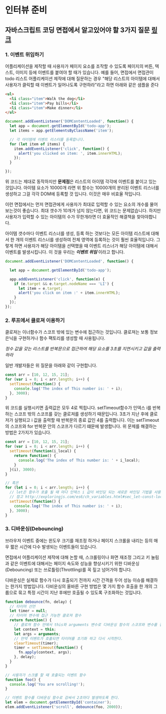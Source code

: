 # 인터뷰 준비

## 자바스크립트 코딩 면접에서 알고있어야 할 3가지 질문 [링크](https://joshua1988.github.io/web-development/javascript/javascript-interview-3questions/)

### 1. 이벤트 위임하기

어플리케이션을 제작할 때 사용자가 페이지 요소를 조작할 수 있도록 페이지의 버튼, 텍스트, 이미지 등에 이벤트를 붙여야 할 때가 있습니다. 예를 들어, 면접에서 면접관이 todo 리스트 어플리케이션 제작에 대해 질문하는 경우 "해당 리스트의 아이템에 대해서 사용자가 클릭할 때 이벤트가 일어나도록 구현하라"라고 하면 아래와 같은 샘플을 준다
```html
<ul>
  <li class="item">Walk the dog</li>
  <li class="item">Pay bills</li>
  <li class="item">Make dinner</li>
</ul>
```

```javascript
document.addEventListener('DOMContentLoaded', function() {
  let app = document.getElementById('todo-app');
  let items = app.getElementsByClassName('item');

  // 각 아이템에 이벤트 리스터를 등록합니다.
  for (let item of items) {
    item.addEventListener('click', function() {
      alert('you clicked on item: ', item.innerHTML);
    });
  }

});
```

위 코드는 제대로 동작하지만 **문제점**은 리스트의 아이템 각각에 이벤트를 붙이고 있는 것입니다. 아이템 요소가 10000개 라면 위 함수는 10000개의 분리된 이벤트 리스너를 생성하고 그걸 각각 DOM에 등록할 것 입니다. 이것은 매우 비효율 적입니다.


이런 면접에서는 먼저 면접관에게 사용자가 최대로 입력할 수 있는 요소의 개수를 물어보는것이 좋습니다. 최대 갯수가 10개가 넘지 않는다면, 위 코드는 문제없습니다. 하지만 사용자가 입력할 수 있는 아이템의 수가 무한개라면 더 효율적인 해결책을 찾아야합니다.


아이템 갯수마다 이벤트 리스너를 생성, 등록 하는 것보다는 모든 아이템 리스트에 대해서 한 개의 이벤트 리스너를 생성하여 전체 영역에 등록하는 것이 훨씬 효율적입니다. 그렇게 하면 사용자가 해당 아이템을 선택했을 때 이벤트 리스너가 해당 아이템에 대해서 이벤트를 발생시킵니다. 이 것을 우리는 ***이벤트 위임*** 이라고 합니다.

```javascript
document.addEventListener('DOMContentLoaded', function() {

  let app = document.getElementById('todo-app');

  app.addEventListener('click', function(e) {
    if (e.target && e.target.nodeName === 'LI') {
      let item = e.target;
      alert('you click on item :' + item.innerHTML);
    }
  });
});
```

### 2. 루프에서 클로져 이용하기

클로져는 이너함수가 스코프 밖에 있는 변수에 접근하는 것입니다. 클로져는 보통 정보은닉을 구현하거나 함수 팩토리를 생성할 때 사용됩니다.

*정수 값을 갖는 리스트를 반복문으로 접근하여 해당 요소를 3초를 지연시키고 값을 출력하라*

일반 개발자들은 위 질문을 아래와 같이 구현합니다.

```javascript
const arr = [10, 12, 15, 21];
for (var i = 0; i < arr.length; i++) {
  setTimeout(function() {
    console.log('The index of This number is: ' + i);
  }, 3000);
}
```

위 코드를 실행시키면 출력값은 모두 4로 찍힙니다. setTimeout함수가 인덱스 i를 반복하는 스코프 밖의 스코프를 갖는 클로져를 생성하기 때문입니다. 3초가 지난 후에 클로저가 실행되고 i 값을 출력할 때 반복문의 종료 값인 4를 출력합니다. 이는 setTimeout의 스코프와 for 반복문 안의 스코프가 다르기 떄문에 발생합니다. 위 문제를 해결하는 방법은 2가지가 있습니다.

```javascript
const arr = [10, 12, 15, 21];
for (var i = 0; i < arr.length; i++) {
  setTimeout(function(i_local) {
    return function() {
      console.log('The index of This number is: ' + i_local);
    }
  }(i), 3000);
}

// 혹은
for (let i = 0; i < arr.length; i++) {
  // let은 함수가 호출 될 때 마다 인덱스 i 값이 바인딩 되는 새로운 바인딩 기법을 사용합니다.
  // 참고 http://exploringjs.com/es6/ch_variables.html#sec_let-const-loop-heads
  setTimeout(function() {
    console.log('The index of This number is: ' + i);
  }, 3000);
}
```

### 3. 디바운싱(Debouncing)

브라우저 이벤트 중에는 윈도우 크기를 재조정 하거나 페이지 스크롤을 내리는 등의 매우 짧은 시간에 다수 발생되는 이벤트들이 있습니다.


면접에서 어플리케이션 제작에 대해 논할 때, 스크롤링이나 화면 재조정 그리고 키 눌림과 같은 이벤트에 대해서는 페이지 속도와 성능을 향상시키기 위한 디바운싱(Debouncing) 또는 쓰로틀링(Throttling)를 꼭 짚고 넘어가야 합니다.

디바운싱은 실제로 함수가 다시 호출되기 전까지 시간 간격을 두어 성능 이슈를 해결하는 한가지 방법입니다. 다비운싱의 올바른 구현 방법은 몇 가지 함수 호출을 한 개의 그룹으로 묶고 특정 시간이 지난 후에만 호출될 수 있도록 구조화하는 것입니다.

```javascript
function debounce(fn, delay) {
  // 타이머 선언
  let timer = null;
  // 타이머 변수에 접근 가능한 클로져 함수
  return function() {
    // 클로져 함수 안에서 this와 arguments 변수로 디바운싱 함수의 스코프와 변수를 접근한다
    let context = this;
    let args = arguments;
    // 만약 이벤트가 호출되면 타이머를 초기화 하고 다시 시작한다.
    clearTimeout(timer);
    timer = setTimeout(function() {
      fn.apply(context, args);
    }, delay);
  }
}

// 사용자가 스크롤 할 때 호출되는 이벤트 함수
function foo() {
  console.log('You are scrolling!');
}

// 이벤트 함수를 디바운싱 함수로 감싸서 2초마다 발생하도록 한다.
let elem = document.getElementById('container');
elem.addEventListener('scroll', debounce(foo, 2000));
```